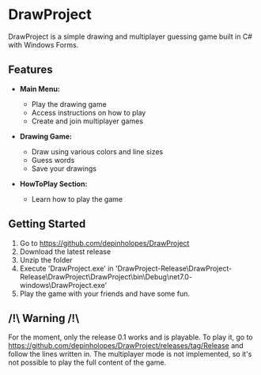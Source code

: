 # DrawProject

DrawProject is a simple drawing and multiplayer guessing game built in C# with Windows Forms.

## Features

- **Main Menu:**
  - Play the drawing game
  - Access instructions on how to play
  - Create and join multiplayer games

- **Drawing Game:**
  - Draw using various colors and line sizes
  - Guess words
  - Save your drawings

- **HowToPlay Section:**
  - Learn how to play the game

## Getting Started

 1. Go to https://github.com/depinholopes/DrawProject
 2. Download the latest release
 3. Unzip the folder
 4. Execute 'DrawProject.exe' in 'DrawProject-Release\DrawProject-Release\DrawProject\DrawProject\bin\Debug\net7.0-
			 windows\DrawProject.exe'
 5. Play the game with your friends and have some fun.
 
 ## /!\ Warning /!\
 For the moment, only the release 0.1 works and is playable.
 To play it, go to https://github.com/depinholopes/DrawProject/releases/tag/Release and follow the lines written in.
 The multiplayer mode is not implemented, so it's not possible to play the full content of the game.